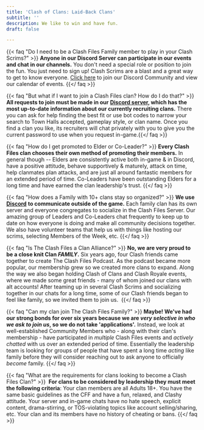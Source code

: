 ```yaml
---
title: 'Clash of Clans: Laid-Back Clans'
subtitle: ''
description: We like to win and have fun.
draft: false

---
```

{{< faq "Do I need to be a Clash Files Family member to play in your Clash Scrims?" >}} **Anyone in our Discord Server can participate in our events and chat in our channels.** You don't need a special role or position to join the fun. You just need to sign up! Clash Scrims are a blast and a great way to get to know everyone. [Click here](http://discord.gg/clashfiles) to join our Discord Community and view our calendar of events.  {{</ faq >}}

{{< faq "But what if I want to join a Clash Files clan? How do I do that?" >}} **All requests to join must be made in our** [**Discord server**](http://discord.gg/clashfiles)**, which has the most up-to-date information about our currently recruiting clans.** There you can ask for help finding the best fit or use bot codes to narrow your search to Town Halls accepted, gameplay style, or clan name. Once you find a clan you like, its recruiters will chat privately with you to give you the current password to use when you request in-game.{{</ faq >}}

{{< faq "How do I get promoted to Elder or Co-Leader?" >}} **Every Clash Files clan chooses their own method of promoting their members.** In general though -- Elders are consistently active both in-game & in Discord, have a positive attitude, behave supportively & maturely, attack on time, help clanmates plan attacks, and are just all around fantastic members for an extended period of time. Co-Leaders have been outstanding Elders for a long time and have earned the clan leadership's trust.  {{</ faq >}}

{{< faq "How does a Family with 10+ clans stay so organized?" >}} **We use** [**Discord**](https://discordapp.com/) **to communicate outside of the game.** Each family clan has its own server and everyone congregates to socialize in the Clash Files Server. Our amazing group of Leaders and Co-Leaders chat frequently to keep up to date on how everyone is doing and make all community decisions together. We also have volunteer teams that help us with things like hosting our scrims, selecting Members of the Week, etc.   {{</ faq >}}

{{< faq "Is The Clash Files a Clan Alliance?" >}} ​**No, we are very proud to be a close knit Clan _FAMILY_.** Six years ago, four Clash friends came together to create The Clash Files Podcast.​​ As the podcast became more popular, our membership grew so we created more clans to expand. Along the way we also began holding Clash of Clans and Clash Royale events, where we made some great friends - many of whom joined our clans with alt accounts! After teaming up in several Clash Scrims and socializing together in our chats for a long time, some of our Clash friends began to feel like family, so we invited them to join us. ​ {{</ faq >}}

{{< faq "Can my clan join The Clash Files Family?" >}} **Maybe! We've had our strong bonds for over six years because we are _very selective in who we ask to join us_, so we do not take 'applications'.** Instead, we look at well-established Community Members who - along with their clan's membership - have participated in _multiple_ Clash Files events and _actively chatted_ with us over an extended period of time. Essentially the leadership team is looking for groups of people that have spent a long time _acting_ like family before they will consider reaching out to ask anyone to officially _become_ family.  {{</ faq >}}

{{< faq "What are the requirements for clans looking to become a Clash Files Clan?" >}} ​ **For clans to be considered by leadership they must meet the following criteria**: Your clan members are all Adults 18+. You have the same basic guidelines as the CFF and have a fun, relaxed, and Clashy attitude. Your server and in-game chats have no hate speech, explicit content, drama-stirring, or TOS-violating topics like account selling/sharing, etc. Your clan and its members have no history of cheating or bans.  {{</ faq >}}